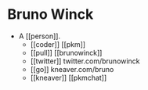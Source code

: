 # Bruno Winck

- A [[person]].
	- [[coder]] [[pkm]]
	- [[pull]] [[brunowinck]]
	- [[twitter]] twitter.com/brunowinck
	- [[go]] kneaver.com/bruno
	- [[kneaver]] [[pkmchat]]


